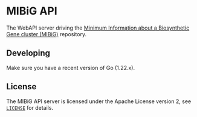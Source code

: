 MIBiG API
=========

The WebAPI server driving the [Minimum Information about a Biosynthetic Gene
cluster (MIBiG)](http://mibig.secondarymetabolites.org/) repository.


Developing
----------

Make sure you have a recent version of Go (1.22.x).

License
-------

The MIBiG API server is licensed under the Apache License version 2, see
[`LICENSE`](LICENSE) for details.
